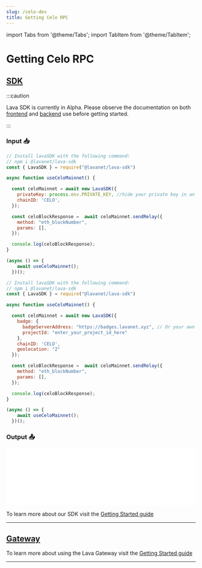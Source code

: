 ```yaml
---
slug: /celo-dev
title: Getting Celo RPC
---
```


import Tabs from '@theme/Tabs';
import TabItem from '@theme/TabItem';

# Getting Celo RPC

## [SDK](https://github.com/lavanet/lava-sdk)

:::caution 

Lava SDK is currently in Alpha. Please observe the documentation on both [frontend](https://docs.lavanet.xyz/sdk-frontend?utm_source=getting-celo-rpc&utm_medium=docs&utm_campaign=docs-to-docs) and [backend](https://docs.lavanet.xyz/sdk-backend?utm_source=getting-celo-rpc&utm_medium=docs&utm_campaign=docs-to-docs) use before getting started.

:::

### Input 📥

<Tabs>
<TabItem value="backend" label="BackEnd">

```jsx
// Install lavaSDK with the following command:
// npm i @lavanet/lava-sdk
const { LavaSDK } = require("@lavanet/lava-sdk")

async function useCeloMainnet() {

  const celoMainnet = await new LavaSDK({
    privateKey: process.env.PRIVATE_KEY, //hide your private key in an environmental variable
    chainID: 'CELO',
  });

  const celoBlockResponse =  await celoMainnet.sendRelay({
    method: "eth_blockNumber",
    params: [],
  });

  console.log(celoBlockResponse);
}

(async () => {
    await useCeloMainnet();
  })();
```
</TabItem>
<TabItem value="frontend" label="FrontEnd">

```jsx
// Install lavaSDK with the following command:
// npm i @lavanet/lava-sdk
const { LavaSDK } = require("@lavanet/lava-sdk")

async function useCeloMainnet() {

  const celoMainnet = await new LavaSDK({
    badge: {
      badgeServerAddress: "https://badges.lavanet.xyz", // Or your own Badge-Server URL 
      projectId: "enter_your_project_id_here" 
    },
    chainID: 'CELO',
    geolocation: "2"
  });

  const celoBlockResponse =  await celoMainnet.sendRelay({
    method: "eth_blockNumber",
    params: [],
  });

  console.log(celoBlockResponse);
}

(async () => {
    await useCeloMainnet();
  })();
```

</TabItem>
</Tabs>

### Output 📤

<iframe width="100%" src="/img/chains/celo_call.webm" frameborder="0" allow="autoplay; encrypted-media; gyroscope; picture-in-picture" allowfullscreen></iframe>


To learn more about our SDK visit the [Getting Started guide](https://docs.lavanet.xyz/sdk-getting-started?utm_source=getting-celo-rpc&utm_medium=docs&utm_campaign=docs-to-docs)

<hr />

## [Gateway](https://gateway.lavanet.xyz/?utm_source=celo-dev&utm_medium=docs&utm_campaign=docs-to-gateway)

To learn more about using the Lava Gateway visit the [Getting Started guide](https://docs.lavanet.xyz/gateway-getting-started?utm_source=celo-dev&utm_medium=docs&utm_campaign=docs-to-docs)

<hr />
<br />

